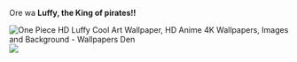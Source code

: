 Ore wa **Luffy, the King of pirates!!**

<!--
**lpbahia/lpbahia** is a ✨ _special_ ✨ repository because its `README.md` (this file) appears on your GitHub profile.

Here are some ideas to get you started:

- 🔭 I’m currently working on ...
- 🌱 I’m currently learning ...
- 👯 I’m looking to collaborate on ...
- 🤔 I’m looking for help with ...
- 💬 Ask me about ...
- 📫 How to reach me: ...
- 😄 Pronouns: ...
- ⚡ Fun fact: ...
-->
![One Piece HD Luffy Cool Art Wallpaper, HD Anime 4K Wallpapers, Images and Background - Wallpapers Den](https://github.com/lpbahia/lpbahia/assets/170575108/c07db1d2-c1c1-47db-9b26-91dc3c91a056)
![](link)
